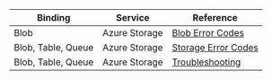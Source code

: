 | Binding | Service | Reference |
|---|---|---|
| Blob | Azure Storage | [Blob Error Codes](https://docs.microsoft.com/en-us/rest/api/storageservices/fileservices/blob-service-error-codes) |
| Blob, Table, Queue | Azure Storage | [Storage Error Codes](https://docs.microsoft.com/en-us/rest/api/storageservices/fileservices/common-rest-api-error-codes) |
| Blob, Table, Queue | Azure Storage | [Troubleshooting](https://docs.microsoft.com/en-us/rest/api/storageservices/fileservices/troubleshooting-api-operations) |